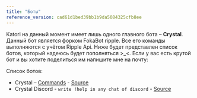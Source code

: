 ```yaml
---
title: "Боты"
reference_version: cad61d1bed39bb1b9da5084325cfb8ee
---
```

Katori на данный момент имеет лишь одного главного бота – **Crystal**. Данный бот является форком FokaBot ripple. Все его команды выполняются с учётом Ripple Api. Ниже будет представлен список ботов, который надеюсь будет пополняться >_<. Если у вас есть крутой бот и вы хотите поделиться им напишите мне на почту: [
](mailto:i@kotrik.ru)  

Список ботов:

-   Crystal – [Commands](https://kurikku.pw/doc/16) - [Source](https://github.com/osukurikku/peppy/tree/master/bot)
-   Crystal Discord - `write !help in any chat of discord` - [Source](https://github.com/osukurikku/kurikku-ds-bot)

